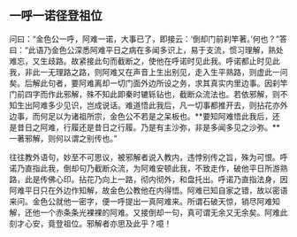 ##  一呼一诺径登祖位

问曰：“金色公一呼，阿难一诺，大事已了，即接云：‘倒却门前刹竿著。’何也？”答曰：“此语乃金色公深悉阿难平日之病在多闻多识上，易于支流，惯习理解，熟处难忘，又生歧路。故紧接此句而截断之，使他在呼诺时见此我。呼诺都止时见此我，非此一无理路之路，则阿难又在声音上生出别见，走入生平熟路，则虚此一问矣。后解此句者，要阿难离却一切门面外边所设之务，求其真实内里边事。因刹竿门前四字而作此邪解，殊不知此即秦时辘轹钻也，截断众流法也。若依邪解，则不知生出阿难多少见识，岂成说话。难道悟此我后，凡一切事都推开去，则拈花亦外边事，而何足以为诸祖所宗，金色公不若是之呆板也。**要知阿难悟此我后，还是昔日之阿难，行履还是昔日之行履。乃是有主沙弥，非是多闻多见之沙弥。**一著邪解，则何以谓之别传也。”

往往教外语句，妙至不可思议，被邪解者说入教内，违悖别传之旨，殊为可恨。呼诺乃直指此我，倒却句乃截断众流，为阿难安顿此我，不致走作，破他平日所游熟路，此是传佛心印。拈花乃向上一路，彻内彻外，和盘托出。呼诺乃直指法身，因阿难平日只在外边作知解，故金色公教他在内得悟。阿难已知自家之错，故以密语来问。金色公就他一密字，便一呼提出一真阿难来。所谓石破天惊，销尽阿难知解，还他一个赤条条光裸裸的阿难。又接倒却一句，真可谓无余又无余矣。阿难此刻才心安，竟登祖位。邪解者亦思及此乎？噫！
